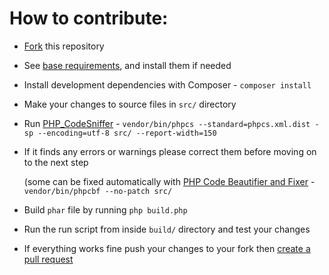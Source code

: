 # How to contribute:

- [Fork](https://github.com/jacklul/e621-Batch-Reverse-Search/fork) this repository

- See [base requirements](https://github.com/jacklul/e621-Batch-Reverse-Search/blob/master/README.md), and install them if needed

- Install development dependencies with Composer - `composer install`

- Make your changes to source files in `src/` directory

- Run [PHP_CodeSniffer](https://github.com/squizlabs/PHP_CodeSniffer) - `vendor/bin/phpcs --standard=phpcs.xml.dist -sp --encoding=utf-8 src/ --report-width=150`

- If it finds any errors or warnings please correct them before moving on to the next step 

    (some can be fixed automatically with [PHP Code Beautifier and Fixer](https://github.com/squizlabs/PHP_CodeSniffer/wiki/Fixing-Errors-Automatically) - `vendor/bin/phpcbf --no-patch src/`

- Build `phar` file by running `php build.php`

- Run the run script from inside `build/` directory and test your changes

- If everything works fine push your changes to your fork then [create a pull request](https://github.com/jacklul/e621-Batch-Reverse-Search/compare)
